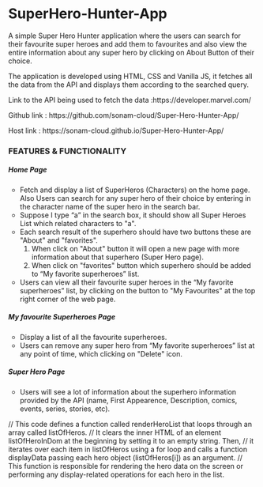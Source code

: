 <h1> SuperHero-Hunter-App </h1>

<p>A simple Super Hero Hunter application where the users can search for their favourite super heroes and add them to favourites and also view the entire information about any super hero by clicking on About Button of their choice. </p>

<p>The application is developed using HTML, CSS and Vanilla JS, it fetches all the data from the API and displays them according to the searched query. </p>

<p>Link to the API being used to fetch the data :https://developer.marvel.com/</p>
<p>Github link : https://github.com/sonam-cloud/Super-Hero-Hunter-App/</p>
<p>Host link : https://sonam-cloud.github.io/Super-Hero-Hunter-App/</p>

<h3> FEATURES & FUNCTIONALITY </h3>
<h5>Home Page</h5>
<ul type="circle">
  <li>Fetch and display a list of SuperHeros (Characters) on the home page. Also Users can search for any super hero of their choice by entering in the character name of the super hero in the search bar.</li>
  <li>Suppose I type “a” in the search box, it should show all Super Heroes List which related characters to "a".</li>
  <li>Each search result of the superhero should have two buttons these are "About" and "favorites". 
    <ol>
      <li>When click on "About" button it will open a new page with more information about that superhero (Super Hero page).</li>
      <li>When click on "favorites" button which superhero should be added to “My favorite superheroes” list.</li>
    </ol>
  </li>
  <li>Users can view all their favourite super heroes in the “My favorite superheroes” list, by clicking on the button to "My Favourites" at the top right corner of the web page.</li>
</ul>
<h5>My favourite Superheroes Page</h5>
<ul type="circle">
  <li>Display a list of all the favourite superheroes.</li>
   <li>Users can remove any super hero from “My favorite superheroes” list at any point of time, which clicking on "Delete" icon.</li>
</ul>
<h5>Super Hero Page</h5>
<ul type="circle">
  <li>Users will see a lot of information about the superhero information provided by the API (name, First Appearence, Description, comics, events, series, stories, etc).</li>
</ul>

// This code defines a function called renderHeroList that loops through an array called listOfHeros. 
// It clears the inner HTML of an element listOfHeroInDom at the beginning by setting it to an empty string. Then, 
// it iterates over each item in listOfHeros using a for loop and calls a function displayData passing each hero object (listOfHeros[i]) as an argument. 
// This function is responsible for rendering the hero data on the screen or performing any display-related operations for each hero in the list.


